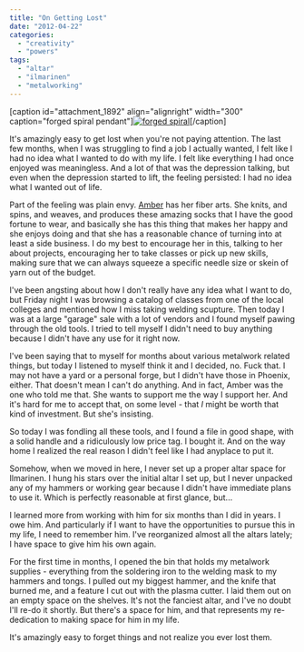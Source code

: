 ```yaml
---
title: "On Getting Lost"
date: "2012-04-22"
categories: 
  - "creativity"
  - "powers"
tags: 
  - "altar"
  - "ilmarinen"
  - "metalworking"
---
```


\[caption id="attachment\_1892" align="alignright" width="300" caption="forged spiral pendant"\][![](http://jackwren.files.wordpress.com/2012/04/photo-e13012067777251.jpg?w=300 "forged spiral")](http://jackwren.files.wordpress.com/2012/04/photo-e13012067777251.jpg)\[/caption\]

It's amazingly easy to get lost when you're not paying attention. The last few months, when I was struggling to find a job I actually wanted, I felt like I had no idea what I wanted to do with my life. I felt like everything I had once enjoyed was meaningless. And a lot of that was the depression talking, but even when the depression started to lift, the feeling persisted: I had no idea what I wanted out of life.

Part of the feeling was plain envy. [Amber](http://rippingback.wordpress.com) has her fiber arts. She knits, and spins, and weaves, and produces these amazing socks that I have the good fortune to wear, and basically she has this thing that makes her happy and she enjoys doing and that she has a reasonable chance of turning into at least a side business. I do my best to encourage her in this, talking to her about projects, encouraging her to take classes or pick up new skills, making sure that we can always squeeze a specific needle size or skein of yarn out of the budget.

I've been angsting about how I don't really have any idea what I want to do, but Friday night I was browsing a catalog of classes from one of the local colleges and mentioned how I miss taking welding scupture. Then today I was at a large "garage" sale with a lot of vendors and I found myself pawing through the old tools. I tried to tell myself I didn't need to buy anything because I didn't have any use for it right now.

I've been saying that to myself for months about various metalwork related things, but today I listened to myself think it and I decided, no. Fuck that. I may not have a yard or a personal forge, but I didn't have those in Phoenix, either. That doesn't mean I can't do anything. And in fact, Amber was the one who told me that. She wants to support me the way I support her. And it's hard for me to accept that, on some level - that _I_ might be worth that kind of investment. But she's insisting.

So today I was fondling all these tools, and I found a file in good shape, with a solid handle and a ridiculously low price tag. I bought it. And on the way home I realized the real reason I didn't feel like I had anyplace to put it.

Somehow, when we moved in here, I never set up a proper altar space for Ilmarinen. I hung his stars over the initial altar I set up, but I never unpacked any of my hammers or working gear because I didn't have immediate plans to use it. Which is perfectly reasonable at first glance, but...

I learned more from working with him for six months than I did in years. I owe him. And particularly if I want to have the opportunities to pursue this in my life, I need to remember him. I've reorganized almost all the altars lately; I have space to give him his own again.

For the first time in months, I opened the bin that holds my metalwork supplies - everything from the soldering iron to the welding mask to my hammers and tongs. I pulled out my biggest hammer, and the knife that burned me, and a feature I cut out with the plasma cutter. I laid them out on an empty space on the shelves. It's not the fanciest altar, and I've no doubt I'll re-do it shortly. But there's a space for him, and that represents my re-dedication to making space for him in my life.

It's amazingly easy to forget things and not realize you ever lost them.
